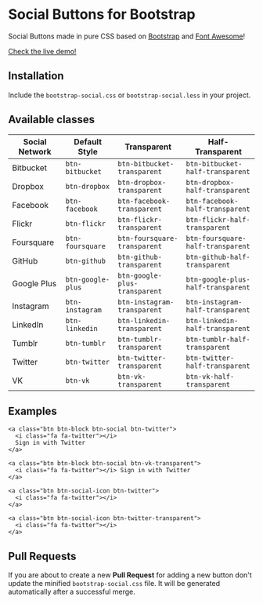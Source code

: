 Social Buttons for Bootstrap
============================

Social Buttons made in pure CSS based on
[Bootstrap](http://twbs.github.io/bootstrap/) and
[Font Awesome](http://fortawesome.github.io/Font-Awesome/)!

[Check the live demo!](http://radzinzki.github.io/bootstrap-social)

Installation
------------

Include the `bootstrap-social.css` or `bootstrap-social.less` in your project.

Available classes
-----------------

| Social Network | Default Style | Transparent | Half-Transparent |
|------------- | ------------- |------------- | -------------|
| Bitbucket | `btn-bitbucket` | `btn-bitbucket-transparent` |  `btn-bitbucket-half-transparent` |
| Dropbox | `btn-dropbox` | `btn-dropbox-transparent` |  `btn-dropbox-half-transparent` |
| Facebook | `btn-facebook` | `btn-facebook-transparent` |  `btn-facebook-half-transparent` |
| Flickr | `btn-flickr` | `btn-flickr-transparent` |  `btn-flickr-half-transparent` |
| Foursquare | `btn-foursquare` | `btn-foursquare-transparent` |  `btn-foursquare-half-transparent` |
| GitHub | `btn-github` | `btn-github-transparent` |  `btn-github-half-transparent` |
| Google Plus | `btn-google-plus` | `btn-google-plus-transparent` |  `btn-google-plus-half-transparent` |
| Instagram | `btn-instagram` | `btn-instagram-transparent` |  `btn-instagram-half-transparent` |
| LinkedIn | `btn-linkedin` | `btn-linkedin-transparent` |  `btn-linkedin-half-transparent` |
| Tumblr | `btn-tumblr` | `btn-tumblr-transparent` |  `btn-tumblr-half-transparent` |
| Twitter | `btn-twitter` | `btn-twitter-transparent` |  `btn-twitter-half-transparent` |
| VK | `btn-vk` | `btn-vk-transparent` |  `btn-vk-half-transparent` |


Examples
--------

    <a class="btn btn-block btn-social btn-twitter">
      <i class="fa fa-twitter"></i>
      Sign in with Twitter
    </a>
    
    <a class="btn btn-block btn-social btn-vk-transparent">
      <i class="fa fa-twitter"></i> Sign in with Twitter
    </a>

    <a class="btn btn-social-icon btn-twitter">
      <i class="fa fa-twitter"></i>
    </a>
    
    <a class="btn btn-social-icon btn-twitter-transparent">
      <i class="fa fa-twitter"></i>
    </a>

Pull Requests
-------------
If you are about to create a new **Pull Request** for adding a new button don't
update the minified `bootstrap-social.css` file. It will be generated
automatically after a successful merge.
